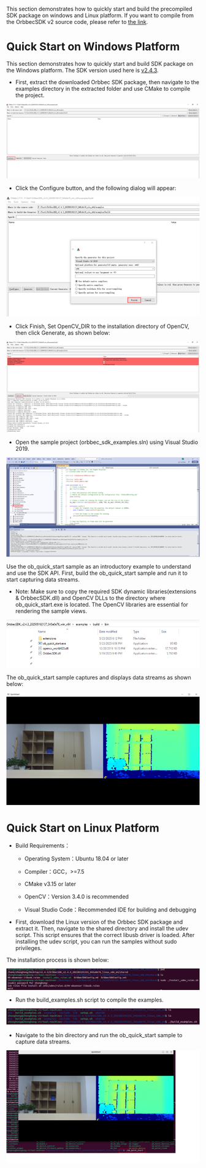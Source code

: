 
This section demonstrates how to quickly start and build the precompiled SDK package on windows and Linux platform. If you want to compile from the OrbbecSDK v2 source code, please refer to [the link](https://github.com/orbbec/OrbbecSDK_v2/blob/main/docs/tutorial/building_orbbec_sdk.md).

# Quick Start on Windows Platform

This section demonstrates how to quickly start and build SDK package on the Windows platform. The SDK version used here is [v2.4.3](https://github.com/orbbec/OrbbecSDK_v2/releases/tag/v2.4.3).

- First, extract the downloaded Orbbec SDK package, then navigate to the examples directory in the extracted folder and use CMake to compile the project.

![image.png](../Images/CMake_Compile_1.png)

- Click the Configure button, and the following dialog will appear:

![image.png](../Images/CMake_Compile_2.png)


- Click Finish, Set OpenCV_DIR to the installation directory of OpenCV, then click Generate, as shown below:

![image.png](../Images/CMake_Compile_3.png)

- Open the sample project (orbbec_sdk_examples.sln) using Visual Studio 2019.

![image.png](../Images/CMake_Compile_4.png)

Use the ob_quick_start sample as an introductory example to understand and use the SDK API. First, build the ob_quick_start sample and run it to start capturing data streams.

- Note:
 Make sure to copy the required SDK dynamic libraries(extensions & OrbbecSDK.dll) and OpenCV DLLs to the directory where ob_quick_start.exe is located. The OpenCV libraries are essential for rendering the sample views.

![image.png](../Images/CMake_Compile_5.png)

The ob_quick_start sample captures and displays data streams as shown below:

![image.png](../Images/Quick_Start_Sample.png)

# Quick Start on Linux Platform

*   Build Requirements：
    
    * Operating System：Ubuntu 18.04 or later
        
    * Compiler：GCC，>=7.5
        
    * CMake v3.15 or later
        
    * OpenCV：Version 3.4.0 is recommended
        
    * Visual Studio Code：Recommended IDE for building and debugging
        

- First, download the Linux version of the Orbbec SDK package and extract it.
Then, navigate to the shared directory and install the udev script.
This script ensures that the correct libusb driver is loaded. 
After installing the udev script, you can run the samples without sudo privileges.

The installation process is shown below:
    

![image.png](../Images/Linux_Compile_1.png)

- Run the build_examples.sh script to compile the examples.
    

![image.png](../Images/Linux_Compile_2.png)

- Navigate to the bin directory and run the ob_quick_start sample to capture data streams.
    

![image.png](../Images/Linux_Quick_Start.png)
